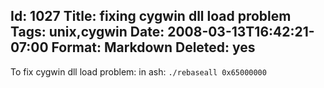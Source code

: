 Id: 1027
Title: fixing cygwin dll load problem
Tags: unix,cygwin
Date: 2008-03-13T16:42:21-07:00
Format: Markdown
Deleted: yes
--------------
To fix cygwin dll load problem: in ash: `./rebaseall 0x65000000`
